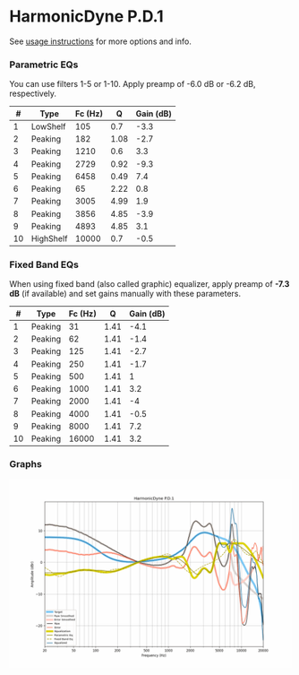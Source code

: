 # HarmonicDyne P.D.1
See [usage instructions](https://github.com/jaakkopasanen/AutoEq#usage) for more options and info.

### Parametric EQs
You can use filters 1-5 or 1-10. Apply preamp of -6.0 dB or -6.2 dB, respectively.

|   # | Type      |   Fc (Hz) |    Q |   Gain (dB) |
|-----|-----------|-----------|------|-------------|
|   1 | LowShelf  |       105 | 0.7  |        -3.3 |
|   2 | Peaking   |       182 | 1.08 |        -2.7 |
|   3 | Peaking   |      1210 | 0.6  |         3.3 |
|   4 | Peaking   |      2729 | 0.92 |        -9.3 |
|   5 | Peaking   |      6458 | 0.49 |         7.4 |
|   6 | Peaking   |        65 | 2.22 |         0.8 |
|   7 | Peaking   |      3005 | 4.99 |         1.9 |
|   8 | Peaking   |      3856 | 4.85 |        -3.9 |
|   9 | Peaking   |      4893 | 4.85 |         3.1 |
|  10 | HighShelf |     10000 | 0.7  |        -0.5 |

### Fixed Band EQs
When using fixed band (also called graphic) equalizer, apply preamp of **-7.3 dB** (if available) and set gains manually with these parameters.

|   # | Type    |   Fc (Hz) |    Q |   Gain (dB) |
|-----|---------|-----------|------|-------------|
|   1 | Peaking |        31 | 1.41 |        -4.1 |
|   2 | Peaking |        62 | 1.41 |        -1.4 |
|   3 | Peaking |       125 | 1.41 |        -2.7 |
|   4 | Peaking |       250 | 1.41 |        -1.7 |
|   5 | Peaking |       500 | 1.41 |         1   |
|   6 | Peaking |      1000 | 1.41 |         3.2 |
|   7 | Peaking |      2000 | 1.41 |        -4   |
|   8 | Peaking |      4000 | 1.41 |        -0.5 |
|   9 | Peaking |      8000 | 1.41 |         7.2 |
|  10 | Peaking |     16000 | 1.41 |         3.2 |

### Graphs
![](./HarmonicDyne%20P.D.1.png)
